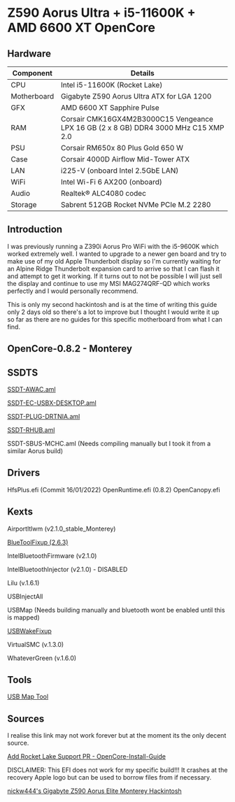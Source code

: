 # Z590 Aorus Ultra + i5-11600K + AMD 6600 XT OpenCore

## Hardware

| Component     | Details                                                                             |
| ------------- | ----------------------------------------------------------------------------------- |
| CPU           | Intel i5-11600K (Rocket Lake)                                                       |
| Motherboard   | Gigabyte Z590 Aorus Ultra ATX for LGA 1200                                          |
| GFX           | AMD 6600 XT Sapphire Pulse                                                          |
| RAM           | Corsair CMK16GX4M2B3000C15 Vengeance LPX 16 GB (2 x 8 GB) DDR4 3000 MHz C15 XMP 2.0 |
| PSU           | Corsair RM650x 80 Plus Gold 650 W                                                   |
| Case          | Corsair 4000D Airflow Mid-Tower ATX                                                 |
| LAN           | i225-V (onboard Intel 2.5GbE LAN)                                                   |
| WiFi          | Intel Wi-Fi 6 AX200 (onboard)                                                       |
| Audio         | Realtek® ALC4080 codec                                                              |
| Storage       | Sabrent 512GB Rocket NVMe PCIe M.2 2280                                             |


## Introduction

I was previously running a Z390i Aorus Pro WiFi with the i5-9600K which worked extremely well. I wanted to upgrade to a newer gen board and try to make use of my old Apple Thunderbolt display so I'm currently waiting for an Alpine Ridge Thunderbolt expansion card to arrive so that I can flash it and attempt to get it working. If it turns out to not be possible I will just sell the display and continue to use my MSI MAG274QRF-QD which works perfectly and I would personally recommend.

This is only my second hackintosh and is at the time of writing this guide only 2 days old so there's a lot to improve but I thought I would write it up so far as there are no guides for this specific motherboard from what I can find.

## OpenCore-0.8.2 - Monterey

## SSDTS

<a href="https://github.com/dortania/Getting-Started-With-ACPI/blob/master/extra-files/compiled/SSDT-AWAC.aml" target="_blank">SSDT-AWAC.aml</a>

<a href="https://github.com/dortania/Getting-Started-With-ACPI/blob/master/extra-files/compiled/SSDT-EC-USBX-DESKTOP.aml" target="_blank">SSDT-EC-USBX-DESKTOP.aml</a>

<a href="https://github.com/dortania/Getting-Started-With-ACPI/blob/master/extra-files/compiled/SSDT-PLUG-DRTNIA.aml" target="_blank">SSDT-PLUG-DRTNIA.aml</a>

<a href="https://github.com/dortania/Getting-Started-With-ACPI/blob/master/extra-files/compiled/SSDT-RHUB.aml" target="_blank">SSDT-RHUB.aml</a>

SSDT-SBUS-MCHC.aml (Needs compiling manually but I took it from a similar Aorus build)

## Drivers
HfsPlus.efi (Commit 16/01/2022)
OpenRuntime.efi (0.8.2)
OpenCanopy.efi

## Kexts
Airportltlwm (v2.1.0_stable_Monterey)

<a href="https://github.com/acidanthera/BrcmPatchRAM" target="_blank">BlueToolFixup (2.6.3)</a>

IntelBluetoothFirmware (v2.1.0)

IntelBluetoothInjector (v2.1.0) - DISABLED

Lilu (v.1.6.1)

USBInjectAll

USBMap (Needs building manually and bluetooth wont be enabled until this is mapped)

<a href="https://github.com/osy/USBWakeFixup" target="_blank">USBWakeFixup</a>

VirtualSMC (v.1.3.0)

WhateverGreen (v.1.6.0)

## Tools

<a href="https://github.com/corpnewt/USBMap" target="_blank">USB Map Tool</a>

## Sources

I realise this link may not work forever but at the moment its the only decent source.

<a href="https://github.com/dortania/OpenCore-Install-Guide/pull/343">Add Rocket Lake Support PR - OpenCore-Install-Guide</a>

DISCLAIMER: This EFI does not work for my specific build!!! It crashes at the recovery Apple logo but can be used to borrow files from if necessary.

<a href="https://github.com/nickw444/opencore-efi-z590">nickw444's Gigabyte Z590 Aorus Elite Monterey Hackintosh</a>